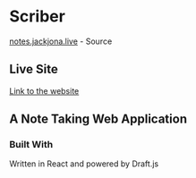 # Scriber

[notes.jackjona.live](notes.jackjona.live) - Source

## Live Site

[Link to the website](https://notes.jackjona.live/) 

## A Note Taking Web Application

### Built With

Written in React and powered by Draft.js


